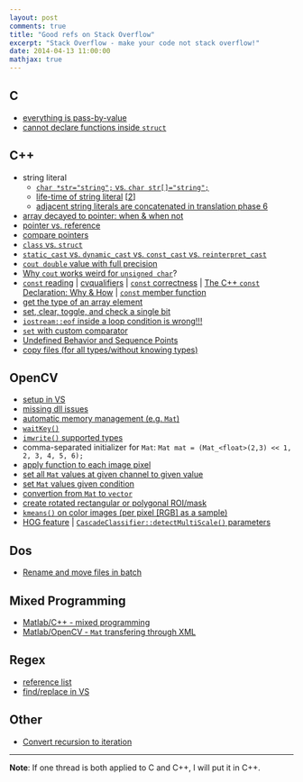 ```yaml
---
layout: post
comments: true
title: "Good refs on Stack Overflow"
excerpt: "Stack Overflow - make your code not stack overflow!"
date: 2014-04-13 11:00:00
mathjax: true
---
```


<!-- add TOC here -->
<div id="genTocHere"></div>

## C
- [everything is pass-by-value](http://denniskubes.com/2012/08/20/is-c-pass-by-value-or-reference/)
- [cannot declare functions inside `struct`](http://stackoverflow.com/a/21950708/2589776)

## C++
- string literal
	- [`char *str="string";` vs. `char str[]="string";`](http://stackoverflow.com/a/164229/2589776)
	- [life-time of string literal](http://stackoverflow.com/a/24760066/2589776) [[2](http://stackoverflow.com/q/9970295/2589776)]
	- [adjacent string literals are concatenated in translation phase 6](http://stackoverflow.com/a/24804277/2589776)
- [array decayed to pointer: when & when not](http://stackoverflow.com/a/23544364/2589776)
- [pointer vs. reference](http://stackoverflow.com/q/57483/2589776)
- [compare pointers](http://stackoverflow.com/a/24807698/2589776)
- [`class` vs. `struct`](http://stackoverflow.com/a/54596/2589776)
- [`static_cast` vs. `dynamic_cast` vs. `const_cast` vs. `reinterpret_cast`](http://stackoverflow.com/q/332030/2589776)
- [`cout double` value with full precision](http://stackoverflow.com/a/22383496/2589776)
- [Why `cout` works weird for `unsigned char`](http://stackoverflow.com/a/21375753/2589776)?
- [`const` reading](http://stackoverflow.com/a/162615/2589776) | [cvqualifiers](http://stackoverflow.com/a/22419598/2589776) | [`const` correctness](http://www.parashift.com/c++-faq-lite/const-correctness.html) | [The C++ `const` Declaration: Why & How](http://duramecho.com/ComputerInformation/WhyHowCppConst.html) | [`const` member function](http://stackoverflow.com/a/751783/2589776)
- [get the type of an array element](http://stackoverflow.com/q/22410531/2589776)
- [set, clear, toggle, and check a single bit](http://stackoverflow.com/a/47990/2589776)
- [`iostream::eof` inside a loop condition is wrong!!!](http://stackoverflow.com/q/5605125/2589776)
- [`set` with custom comparator](http://stackoverflow.com/a/23042974/2589776)
- [Undefined Behavior and Sequence Points](http://stackoverflow.com/q/4176328/2589776)
- [copy files (for all types/without knowing types)](http://stackoverflow.com/q/10195343/2589776)

## OpenCV
- [setup in VS](http://www.anlak.com/2012/10/using-opencv-2-4-x-with-visual-studio-2010-tutorial.html)
- [missing dll issues](http://stackoverflow.com/a/20730585/2589776)
- [automatic memory management (e.g. `Mat`)](http://stackoverflow.com/a/23486280/2589776)
- [`waitKey()`](http://stackoverflow.com/a/21336627/2589776)
- [`imwrite()` supported types](http://stackoverflow.com/a/21421342/2589776)
- comma-separated initializer for `Mat`: `Mat mat = (Mat_<float>(2,3) << 1, 2, 3, 4, 5, 6);`
- [apply function to each image pixel](http://stackoverflow.com/a/22329736/2589776)
- [set all `Mat` values at given channel to given value](http://stackoverflow.com/q/23510571/2589776)
- [set `Mat` values given condition](http://stackoverflow.com/a/23573442/2589776)
- [convertion from `Mat` to `vector`](http://stackoverflow.com/a/26685567/2589776)
- [create rotated rectangular or polygonal ROI/mask](http://stackoverflow.com/a/30828747/2589776)
- [`kmeans()` on color images (per pixel [RGB] as a sample)](http://stackoverflow.com/a/11412325/2589776)
- [HOG feature](http://stackoverflow.com/a/22374195/2589776) | [`CascadeClassifier::detectMultiScale()` parameters](http://stackoverflow.com/a/20805153/2589776)

## Dos
- [Rename and move files in batch](http://stackoverflow.com/a/12049845/2589776)

## Mixed Programming
- [Matlab/C++ - mixed programming](http://stackoverflow.com/a/23063703/2589776)
- [Matlab/OpenCV - `Mat` transfering through XML](http://stackoverflow.com/q/27697451/2589776)

## Regex
- [reference list](http://stackoverflow.com/q/22937618/2589776)
- [find/replace in VS](http://stackoverflow.com/a/23563821/2589776)

## Other
- [Convert recursion to iteration](http://stackoverflow.com/a/20844851/2589776)

---
**Note**: If one thread is both applied to C and C\++, I will put it in C\++.
